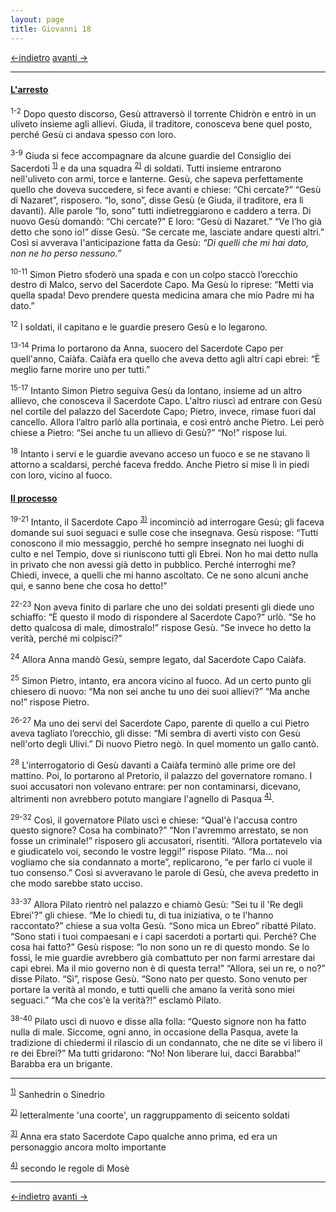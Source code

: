 ```yaml
---
layout: page
title: Giovanni 18
---
```

[<-indietro](gv17.html) [avanti ->](gv19.html)

--------------------------------
#### <a href="" id="l_arresto">L'arresto</a>

<sup>1-2</sup> Dopo questo discorso, Gesù attraversò il torrente Chidròn e entrò in un uliveto insieme agli allievi. Giuda, il traditore, conosceva bene quel posto, perché Gesù ci andava spesso con loro.

<sup>3-9</sup> Giuda si fece accompagnare da alcune guardie del Consiglio dei Sacerdoti <sup><a href="#fn__1" id="fnt__1" class="fn_top">1)</a></sup> e da una squadra <sup><a href="#fn__2" id="fnt__2" class="fn_top">2)</a></sup> di soldati. Tutti insieme entrarono nell'uliveto con armi, torce e lanterne. Gesù, che sapeva perfettamente quello che doveva succedere, si fece avanti e chiese: “Chi cercate?” “Gesù di Nazaret”, risposero. “Io, sono”, disse Gesù (e Giuda, il traditore, era lì davanti). Alle parole “Io, sono” tutti indietreggiarono e caddero a terra. Di nuovo Gesù domandò: “Chi cercate?” E loro: “Gesù di Nazaret.” “Ve l’ho già detto che sono io!” disse Gesù. “Se cercate me, lasciate andare questi altri.” Così si avverava l'anticipazione fatta da Gesù: *“Di quelli che mi hai dato, non ne ho perso nessuno.”*

<sup>10-11</sup> Simon Pietro sfoderò una spada e con un colpo staccò l’orecchio destro di Malco, servo del Sacerdote Capo. Ma Gesù lo riprese: “Metti via quella spada! Devo prendere questa medicina amara che mio Padre mi ha dato.”

<sup>12</sup> I soldati, il capitano e le guardie presero Gesù e lo legarono.

<sup>13-14</sup> Prima lo portarono da Anna, suocero del Sacerdote Capo per quell'anno, Caiàfa. Caiàfa era quello che aveva detto agli altri capi ebrei: “È meglio farne morire uno per tutti.”

<sup>15-17</sup> Intanto Simon Pietro seguiva Gesù da lontano, insieme ad un altro allievo, che conosceva il Sacerdote Capo. L'altro riuscì ad entrare con Gesù nel cortile del palazzo del Sacerdote Capo; Pietro, invece, rimase fuori dal cancello. Allora l’altro parlò alla portinaia, e così entrò anche Pietro. Lei però chiese a Pietro: “Sei anche tu un allievo di Gesù?” “No!” rispose lui.

<sup>18</sup> Intanto i servi e le guardie avevano acceso un fuoco e se ne stavano lì attorno a scaldarsi, perché faceva freddo. Anche Pietro si mise lì in piedi con loro, vicino al fuoco.

#### <a href="" id="il_processo">Il processo</a>

<sup>19-21</sup> Intanto, il Sacerdote Capo <sup><a href="#fn__3" id="fnt__3" class="fn_top">3)</a></sup> incominciò ad interrogare Gesù; gli faceva domande sui suoi seguaci e sulle cose che insegnava. Gesù rispose: “Tutti conoscono il mio messaggio, perché ho sempre insegnato nei luoghi di culto e nel Tempio, dove si riuniscono tutti gli Ebrei. Non ho mai detto nulla in privato che non avessi già detto in pubblico. Perché interroghi me? Chiedi, invece, a quelli che mi hanno ascoltato. Ce ne sono alcuni anche qui, e sanno bene che cosa ho detto!”

<sup>22-23</sup> Non aveva finito di parlare che uno dei soldati presenti gli diede uno schiaffo: “È questo il modo di rispondere al Sacerdote Capo?” urlò. “Se ho detto qualcosa di male, dimostralo!” rispose Gesù. “Se invece ho detto la verità, perché mi colpisci?”

<sup>24</sup> Allora Anna mandò Gesù, sempre legato, dal Sacerdote Capo Caiàfa.

<sup>25</sup> Simon Pietro, intanto, era ancora vicino al fuoco. Ad un certo punto gli chiesero di nuovo: “Ma non sei anche tu uno dei suoi allievi?” “Ma anche no!” rispose Pietro.

<sup>26-27</sup> Ma uno dei servi del Sacerdote Capo, parente di quello a cui Pietro aveva tagliato l’orecchio, gli disse: “Mi sembra di averti visto con Gesù nell'orto degli Ulivi.” Di nuovo Pietro negò. In quel momento un gallo cantò.

<sup>28</sup> L'interrogatorio di Gesù davanti a Caiàfa terminò alle prime ore del mattino. Poi, lo portarono al Pretorio, il palazzo del governatore romano. I suoi accusatori non volevano entrare: per non contaminarsi, dicevano, altrimenti non avrebbero potuto mangiare l'agnello di Pasqua <sup><a href="#fn__4" id="fnt__4" class="fn_top">4)</a></sup>.

<sup>29-32</sup> Così, il governatore Pilato uscì e chiese: “Qual'è l'accusa contro questo signore? Cosa ha combinato?” “Non l'avremmo arrestato, se non fosse un criminale!” risposero gli accusatori, risentiti. “Allora portatevelo via e giudicatelo voi, secondo le vostre leggi!” rispose Pilato. “Ma… noi vogliamo che sia condannato a morte”, replicarono, “e per farlo ci vuole il tuo consenso.” Così si avveravano le parole di Gesù, che aveva predetto in che modo sarebbe stato ucciso.

<sup>33-37</sup> Allora Pilato rientrò nel palazzo e chiamò Gesù: “Sei tu il 'Re degli Ebrei'?” gli chiese. “Me lo chiedi tu, di tua iniziativa, o te l'hanno raccontato?” chiese a sua volta Gesù. “Sono mica un Ebreo” ribatté Pilato. “Sono stati i tuoi compaesani e i capi sacerdoti a portarti qui. Perché? Che cosa hai fatto?” Gesù rispose: “Io non sono un re di questo mondo. Se lo fossi, le mie guardie avrebbero già combattuto per non farmi arrestare dai capi ebrei. Ma il mio governo non è di questa terra!” “Allora, sei un re, o no?” disse Pilato. “Sì”, rispose Gesù. “Sono nato per questo. Sono venuto per portare la verità al mondo, e tutti quelli che amano la verità sono miei seguaci.” “Ma che cos'è la verità?!” esclamò Pilato.

<sup>38-40</sup> Pilato uscì di nuovo e disse alla folla: “Questo signore non ha fatto nulla di male. Siccome, ogni anno, in occasione della Pasqua, avete la tradizione di chiedermi il rilascio di un condannato, che ne dite se vi libero il re dei Ebrei?” Ma tutti gridarono: “No! Non liberare lui, dacci Barabba!” Barabba era un brigante.

--------------------------------
<sup><a href="#fnt__1" id="fn__1" class="fn_bot">1)</a></sup>
Sanhedrin o Sinedrio

<sup><a href="#fnt__2" id="fn__2" class="fn_bot">2)</a></sup>
letteralmente 'una coorte', un raggruppamento di seicento soldati

<sup><a href="#fnt__3" id="fn__3" class="fn_bot">3)</a></sup>
Anna era stato Sacerdote Capo qualche anno prima, ed era un personaggio ancora molto importante

<sup><a href="#fnt__4" id="fn__4" class="fn_bot">4)</a></sup>
secondo le regole di Mosè

--------------------------------
[<-indietro](gv17.html) [avanti ->](gv19.html)
